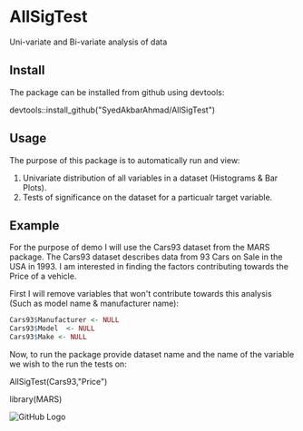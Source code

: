 # AllSigTest
Uni-variate and Bi-variate analysis of data 


## Install

The package can be installed from github using devtools:

devtools::install_github("SyedAkbarAhmad/AllSigTest")

## Usage

The purpose of this package is to automatically run and view:

1. Univariate distribution of all variables in a dataset (Histograms & Bar Plots).
2. Tests of significance on the dataset for a particualr target variable.


## Example

For the purpose of demo I will use the Cars93 dataset from the MARS package. The Cars93 dataset describes data from 93 Cars on Sale in the USA in 1993. I am interested in finding the factors contributing towards the Price of a vehicle.

First I will remove variables that won't contribute towards this analysis (Such as model name & manufacturer name):

``` R
Cars93$Manufacturer <- NULL
Cars93$Model  <- NULL
Cars93$Make <- NULL
```

Now, to run the package provide dataset name and the name of the variable we wish to the run the tests on:

AllSigTest(Cars93,"Price")


library(MARS)



![GitHub Logo](/images/pipeline_iraq_oil_2003.jpg)

